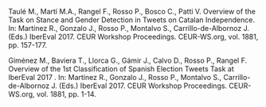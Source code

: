 Taulé M., Martí M.A., Rangel F., Rosso P., Bosco C., Patti V. Overview of the Task on Stance and Gender Detection in Tweets on Catalan Independence. In: Martínez R., Gonzalo J., Rosso P., Montalvo S., Carrillo-de-Albornoz J. (Eds.) IberEval 2017. CEUR Workshop Proceedings. CEUR-WS.org, vol. 1881, pp. 157-177.

Giménez M., Baviera T., Llorca G., Gámir J., Calvo D., Rosso P., Rangel F. Overview of the 1st Classification of Spanish Election Tweets Task at IberEval 2017 . In: Martínez R., Gonzalo J., Rosso P., Montalvo S., Carrillo-de-Albornoz J. (Eds.) IberEval 2017. CEUR Workshop Proceedings. CEUR-WS.org, vol. 1881, pp. 1-14.
